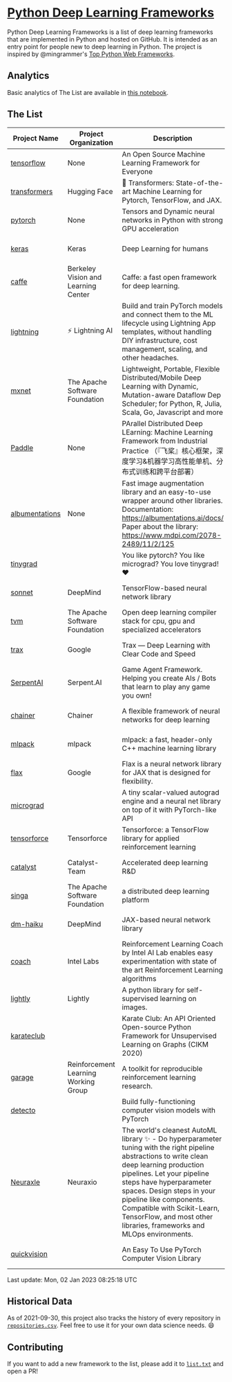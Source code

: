 # [Python Deep Learning Frameworks](https://www.github.com/shimst3r/python-deep-learning-frameworks)

Python Deep Learning Frameworks is a list of deep learning frameworks that are implemented in Python and hosted on GitHub. It is intended as an entry point for people new to deep learning in Python. The project is inspired by @mingrammer's [Top Python Web Frameworks](https://github.com/mingrammer/python-web-framework-stars).

## Analytics

Basic analytics of The List are available in [this notebook](./notebooks/development_over_time.ipynb).

## The List

| Project Name | Project Organization | Description | Stars | Forks | Open Issues | Last Commit |
| ------------ | -------------------- | ----------- | ----: | ----: | ----------: | ----------- |
| [tensorflow](https://tensorflow.org) | None | An Open Source Machine Learning Framework for Everyone | 170057 | 87604 | 2257 | 0 day(s) ago |
| [transformers](https://huggingface.co/transformers) | Hugging Face | 🤗 Transformers: State-of-the-art Machine Learning for Pytorch, TensorFlow, and JAX. | 77165 | 17410 | 571 | 0 day(s) ago |
| [pytorch](https://pytorch.org) | None | Tensors and Dynamic neural networks in Python with strong GPU acceleration | 61351 | 17083 | 10510 | 0 day(s) ago |
| [keras](http://keras.io/) | Keras | Deep Learning for humans | 56981 | 19246 | 361 | 0 day(s) ago |
| [caffe](http://caffe.berkeleyvision.org/) | Berkeley Vision and Learning Center | Caffe: a fast open framework for deep learning. | 33047 | 18989 | 1182 | 0 day(s) ago |
| [lightning](https://lightning.ai) | ⚡️ Lightning AI  | Build and train PyTorch models and connect them to the ML lifecycle using Lightning App templates, without handling DIY infrastructure, cost management, scaling, and other headaches. | 21088 | 2694 | 635 | 0 day(s) ago |
| [mxnet](https://mxnet.apache.org) | The Apache Software Foundation | Lightweight, Portable, Flexible Distributed/Mobile Deep Learning with Dynamic, Mutation-aware Dataflow Dep Scheduler; for Python, R, Julia, Scala, Go, Javascript and more | 20211 | 6875 | 1988 | 1 day(s) ago |
| [Paddle](http://www.paddlepaddle.org/) | None | PArallel Distributed Deep LEarning: Machine Learning Framework from Industrial Practice （『飞桨』核心框架，深度学习&机器学习高性能单机、分布式训练和跨平台部署） | 19364 | 4846 | 3059 | 1 day(s) ago |
| [albumentations](https://albumentations.ai) | None | Fast image augmentation library and an easy-to-use wrapper around other libraries. Documentation:  https://albumentations.ai/docs/ Paper about the library: https://www.mdpi.com/2078-2489/11/2/125 | 11366 | 1451 | 333 | 0 day(s) ago |
| [tinygrad](https://github.com/geohot/tinygrad) |  | You like pytorch? You like micrograd? You love tinygrad! ❤️  | 9686 | 859 | 23 | 0 day(s) ago |
| [sonnet](https://sonnet.dev/) | DeepMind | TensorFlow-based neural network library | 9480 | 1345 | 33 | 0 day(s) ago |
| [tvm](https://tvm.apache.org/) | The Apache Software Foundation | Open deep learning compiler stack for cpu, gpu and specialized accelerators | 8912 | 2843 | 575 | 0 day(s) ago |
| [trax](https://github.com/google/trax) | Google | Trax — Deep Learning with Clear Code and Speed | 7271 | 755 | 102 | 0 day(s) ago |
| [SerpentAI](http://serpent.ai) | Serpent.AI | Game Agent Framework. Helping you create AIs / Bots that learn to play any game you own! | 6390 | 758 | 2 | 0 day(s) ago |
| [chainer](https://chainer.org) | Chainer | A flexible framework of neural networks for deep learning | 5756 | 1391 | 12 | 2 day(s) ago |
| [mlpack](https://www.mlpack.org/) | mlpack | mlpack: a fast, header-only C++ machine learning library | 4180 | 1459 | 40 | 1 day(s) ago |
| [flax](https://flax.readthedocs.io) | Google | Flax is a neural network library for JAX that is designed for flexibility. | 3858 | 452 | 119 | 0 day(s) ago |
| [micrograd](https://github.com/karpathy/micrograd) |  | A tiny scalar-valued autograd engine and a neural net library on top of it with PyTorch-like API | 3491 | 314 | 13 | 1 day(s) ago |
| [tensorforce](https://github.com/tensorforce/tensorforce) | Tensorforce | Tensorforce: a TensorFlow library for applied reinforcement learning | 3199 | 538 | 32 | 0 day(s) ago |
| [catalyst](https://catalyst-team.com) | Catalyst-Team | Accelerated deep learning R&D | 3052 | 379 | 5 | 2 day(s) ago |
| [singa](https://github.com/apache/singa) | The Apache Software Foundation | a distributed deep learning platform | 2714 | 879 | 42 | 4 day(s) ago |
| [dm-haiku](https://dm-haiku.readthedocs.io) | DeepMind | JAX-based neural network library | 2296 | 193 | 95 | 1 day(s) ago |
| [coach](https://intellabs.github.io/coach/) | Intel Labs | Reinforcement Learning Coach by Intel AI Lab enables easy experimentation with state of the art Reinforcement Learning algorithms | 2222 | 445 | 90 | 0 day(s) ago |
| [lightly](https://docs.lightly.ai/self-supervised-learning/) | Lightly | A python library for self-supervised learning on images. | 1998 | 163 | 78 | 0 day(s) ago |
| [karateclub](https://karateclub.readthedocs.io) |  | Karate Club: An API Oriented Open-source Python Framework for Unsupervised Learning on Graphs (CIKM 2020) | 1794 | 227 | 2 | 2 day(s) ago |
| [garage](https://github.com/rlworkgroup/garage) | Reinforcement Learning Working Group | A toolkit for reproducible reinforcement learning research. | 1584 | 280 | 230 | 3 day(s) ago |
| [detecto](https://detecto.readthedocs.io/) |  | Build fully-functioning computer vision models with PyTorch | 576 | 103 | 41 | 4 day(s) ago |
| [Neuraxle](https://www.neuraxle.org/) | Neuraxio | The world's cleanest AutoML library ✨ - Do hyperparameter tuning with the right pipeline abstractions to write clean deep learning production pipelines. Let your pipeline steps have hyperparameter spaces. Design steps in your pipeline like components. Compatible with Scikit-Learn, TensorFlow, and most other libraries, frameworks and MLOps environments. | 555 | 56 | 54 | 9 day(s) ago |
| [quickvision](https://github.com/oke-aditya/quickvision) |  | An Easy To Use PyTorch Computer Vision Library | 49 | 5 | 19 | 1 day(s) ago |

Last update: Mon, 02 Jan 2023 08:25:18 UTC

## Historical Data

As of 2021-09-30, this project also tracks the history of every repository in [`repositories.csv`](./repositories.csv). Feel free to use it for your own data science needs. :smile:

## Contributing

If you want to add a new framework to the list, please add it to [`list.txt`](./python-deep-learning-frameworks/list.txt) and open a PR!